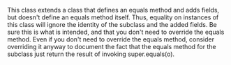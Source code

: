 This class extends a class that defines an equals method and adds fields, but doesn't define an equals method itself. Thus, equality on instances of this class will ignore the identity of the subclass and the added fields. Be sure this is what is intended, and that you don't need to override the equals method. Even if you don't need to override the equals method, consider overriding it anyway to document the fact that the equals method for the subclass just return the result of invoking super.equals(o).